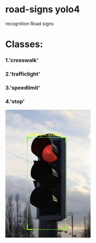 # road-signs yolo4
recognition Road signs

# Classes:

### 1.'crosswalk'
### 2.'trafficlight'
### 3.'speedlimit'
### 4.'stop'


![example](https://github.com/Kurmangozhin/road-signs/blob/main/out.jpg)
